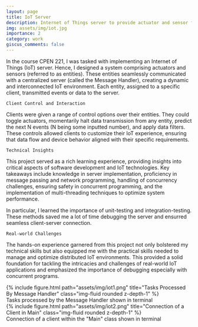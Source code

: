 ```yaml
---
layout: page
title: IoT Server
description: Internet of Things server to provide actuator and sensor functionalities from client requests
img: assets/img/iot.jpg
importance: 2
category: work
giscus_comments: false
---
```


In the course CPEN 221, I was tasked with implementing an Internet of Things (IoT) server. Hence, I designed a system comprising actuators and sensors (referred to as entities). These entities seamlessly communicated with a centralized server (called the Message Handler), creating a dynamic and interconnected IoT environment. Each entity, assigned to a specific client, transmitted events or data to the server.

`Client Control and Interaction`

Clients were given a range of control options over their entities. They could toggle actuators, momentarily halt data transmission from any entity, predict the next N events (N being some inputted number), and apply data filters. These controls allowed clients to customize their IoT experience, ensuring that data flow and device behavior aligned with their specific requirements. 

`Technical Insights`

This project served as a rich learning experience, providing insights into critical aspects of software development and IoT technologies. Key takeaways include knowledge in server implementation, proficiency in message passing and network programming, handling of concurrency challenges, ensuring safety in concurrent programming, and the implementation of multi-threading techniques to optimize system performance.

In particular, I learned the importance of unit-testing and integration-testing. These methods saved me a lot of time debugging the server and ensurred seamless client-server connection. 

`Real-world Challenges`

The hands-on experience garnered from this project not only bolstered my technical skills but also equipped me with the practical skills needed to manage and optimize distributed IoT environments. This provided a solid foundation for tackling the intricacies and challenges of real-world IoT applications and emphasized the importance of debugging especially with concurrent programs. 

<div class="row">
    <div class="col-sm mt-3 mt-md-0">
        {% include figure.html path="assets/img/iot1.png" title="Tasks Processed By Message Handler" class="img-fluid rounded z-depth-1" %}
    </div>
</div>
<div class="caption">
    Tasks processed by the Message Handler shown in terminal
</div>

<div class="row">
    <div class="col-sm mt-3 mt-md-0">
        {% include figure.html path="assets/img/iot2.png" title="Connection of a Client in Main" class="img-fluid rounded z-depth-1" %}
    </div>
</div>
<div class="caption">
    Connection of a client within the "Main" class shown in terminal
</div>
